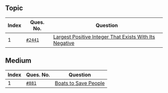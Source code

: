 ## Topic

| Index | Ques. No.                                                                                       | Question                                                                                   |
|-------|-------------------------------------------------------------------------------------------------|--------------------------------------------------------------------------------------------|
| 1     | [`#2441`](https://leetcode.com/problems/largest-positive-integer-that-exists-with-its-negative) | [Largest Positive Integer That Exists With Its Negative](Easy/LargestPositiveInteger.java) |

## Medium

| Index | Ques. No.                                                     | Question                                              |
|-------|---------------------------------------------------------------|-------------------------------------------------------|
| 1     | [`#881`](https://leetcode.com/problems/boats-to-save-people/) | [Boats to Save People](Medium/BoatsToSavePeople.java) |